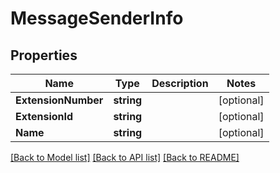 # MessageSenderInfo

## Properties

Name | Type | Description | Notes
------------ | ------------- | ------------- | -------------
**ExtensionNumber** | **string** |  | [optional] 
**ExtensionId** | **string** |  | [optional] 
**Name** | **string** |  | [optional] 

[[Back to Model list]](../README.md#documentation-for-models) [[Back to API list]](../README.md#documentation-for-api-endpoints) [[Back to README]](../README.md)


